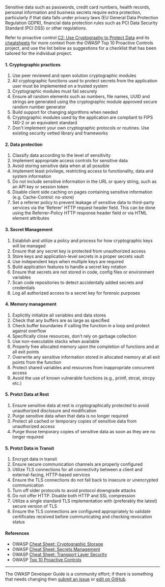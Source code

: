 Sensitive data such as passwords, credit card numbers, health records, personal information and business secrets
require extra protection, particularly if that data falls under privacy laws (EU General Data Protection Regulation GDPR),
financial data protection rules such as PCI Data Security Standard (PCI DSS) or other regulations.

Refer to proactive control [C2: Use Cryptography to Protect Data][control2] and its [cheatsheets][csproactive-c8]
for more context from the OWASP Top 10 Proactive Controls project,
and use the list below as suggestions for a checklist that has been tailored for the individual project.

#### 1. Cryptographic practices

1. Use peer reviewed and open solution cryptographic modules
2. All cryptographic functions used to protect secrets from the application user must be implemented on a trusted system
3. Cryptographic modules must fail securely
4. Ensure all random elements such as numbers, file names, UUID and strings are generated
    using the cryptographic module approved secure random number generator
5. Build support for changing algorithms when needed
6. Cryptographic modules used by the application are compliant to FIPS 140-2 or an equivalent standard
7. Don't implement your own cryptographic protocols or routines. Use existing security vetted library and frameworks

#### 2. Data protection

1. Classify data according to the level of sensitivity
2. Implement appropriate access controls for sensitive data
5. Avoid storing sensitive data when at all possible
6. Implement least privilege, restricting access to functionality, data and system information
7. Do not include sensitive information in the URL or query string, such as an API key or session token
8. Disable client side caching on pages containing sensitive information (e.g. Cache-Control: no-store)
9. Set a referrer policy to prevent leakage of sensitive data to third-party services via the 'Referer' HTTP request header
    field. This can be done using the Referrer-Policy HTTP response header field or via HTML element attributes

#### 3. Secret Management

1. Establish and utilize a policy and process for how cryptographic keys will be managed
2. Ensure that any secret key is protected from unauthorized access
3. Store keys and application-level secrets in a proper secrets vault
4. Use independent keys when multiple keys are required
5. Build application features to handle a secret key rotation
6. Ensure that secrets are not stored in code, config files or environment variables
8. Scan code repositories to detect accidentally added secrets and credentials
9. Log all authorized access to a secret key for forensic purposes

#### 4. Memory management

1. Explicitly initialize all variables and data stores
2. Check that any buffers are as large as specified
3. Check buffer boundaries if calling the function in a loop and protect against overflow
4. Specifically close resources, don't rely on garbage collection
5. Use non-executable stacks when available
6. Properly free allocated memory upon the completion of functions and at all exit points
7. Overwrite any sensitive information stored in allocated memory at all exit points from the function
8. Protect shared variables and resources from inappropriate concurrent access
9. Avoid the use of known vulnerable functions (e.g., printf, strcat, strcpy etc.)

#### 5. Protct Data at Rest

1. Ensure sensitive data at rest is cryptographically protected to avoid unauthorized disclosure and modification
2. Purge sensitive data when that data is no longer required
3. Protect all cached or temporary copies of sensitive data from unauthorized access
4. Purge those temporary copies of sensitive data as soon as they are no longer required

#### 5. Protct Data in Transit

1. Encrypt data in transit
2. Ensure secure communication channels are properly configured
3. Utilize TLS connections for all connectivity between a client and external-facing, HTTP-based services
4. Ensure the TLS connections do not fall back to insecure or unencrypted communication
5. Turn off older protocols to avoid protocol downgrade attacks
6. Do not offer HTTP. Disable both HTTP and SSL compression
7. Utilize a single standard TLS implementation with (preferably the latest) secure version of TLS
8. Ensure the TLS connections are configured appropriately to validate certificates received before communicating and
   checking revocation status

#### References

* OWASP [Cheat Sheet: Cryptographic Storage][cscs]
* OWASP [Cheat Sheet: Secrets Management][cssm]
* OWASP [Cheat Sheet: Transport Layer Security][cstls]
* OWASP [Top 10 Proactive Controls][proactive10]

----

The OWASP Developer Guide is a community effort; if there is something that needs changing
then [submit an issue][issue060208] or [edit on GitHub][edit060208].

[csproactive-c8]: https://cheatsheetseries.owasp.org/IndexProactiveControls.html#c8-protect-data-everywhere
[control2]: https://top10proactive.owasp.org/the-top-10/c2-crypto/
[cscs]: https://cheatsheetseries.owasp.org/cheatsheets/Cryptographic_Storage_Cheat_Sheet
[cssm]: https://cheatsheetseries.owasp.org/cheatsheets/Secrets_Management_Cheat_Sheet
[cstls]: https://cheatsheetseries.owasp.org/cheatsheets/Transport_Layer_Security_Cheat_Sheet.html
[edit060208]: https://github.com/OWASP/DevGuide/blob/main/docs/en/04-design/02-web-app-checklist/08-protect-data.md
[issue060208]: https://github.com/OWASP/DevGuide/issues/new?labels=enhancement&template=request.md&title=Update:%2004-design/02-web-app-checklist/08-protect-data
[proactive10]: https://top10proactive.owasp.org/

